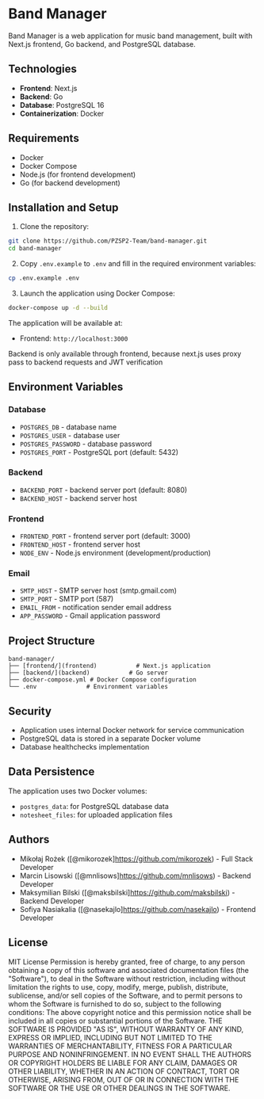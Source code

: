 # Band Manager

Band Manager is a web application for music band management, built with Next.js frontend, Go backend, and PostgreSQL database.

## Technologies

- **Frontend**: Next.js
- **Backend**: Go
- **Database**: PostgreSQL 16
- **Containerization**: Docker

## Requirements

- Docker
- Docker Compose
- Node.js (for frontend development)
- Go (for backend development)

## Installation and Setup

1. Clone the repository:

```bash
git clone https://github.com/PZSP2-Team/band-manager.git
cd band-manager
```

2. Copy `.env.example` to `.env` and fill in the required environment variables:

```bash
cp .env.example .env
```

3. Launch the application using Docker Compose:

```bash
docker-compose up -d --build
```

The application will be available at:

- Frontend: `http://localhost:3000`

Backend is only available through frontend, because next.js uses proxy pass to backend requests and JWT verification

## Environment Variables

### Database

- `POSTGRES_DB` - database name
- `POSTGRES_USER` - database user
- `POSTGRES_PASSWORD` - database password
- `POSTGRES_PORT` - PostgreSQL port (default: 5432)

### Backend

- `BACKEND_PORT` - backend server port (default: 8080)
- `BACKEND_HOST` - backend server host

### Frontend

- `FRONTEND_PORT` - frontend server port (default: 3000)
- `FRONTEND_HOST` - frontend server host
- `NODE_ENV` - Node.js environment (development/production)

### Email

- `SMTP_HOST` - SMTP server host (smtp.gmail.com)
- `SMTP_PORT` - SMTP port (587)
- `EMAIL_FROM` - notification sender email address
- `APP_PASSWORD` - Gmail application password

## Project Structure

```
band-manager/
├── [frontend/](frontend)           # Next.js application
├── [backend/](backend)           # Go server
├── docker-compose.yml # Docker Compose configuration
└── .env              # Environment variables
```

## Security

- Application uses internal Docker network for service communication
- PostgreSQL data is stored in a separate Docker volume
- Database healthchecks implementation

## Data Persistence

The application uses two Docker volumes:

- `postgres_data`: for PostgreSQL database data
- `notesheet_files`: for uploaded application files

## Authors

- Mikołaj Rożek ([@mikorozek]https://github.com/mikorozek) - Full Stack Developer
- Marcin Lisowski ([@mnlisows]https://github.com/mnlisows) - Backend Developer
- Maksymilian Bilski ([@maksbilski]https://github.com/maksbilski) - Backend Developer
- Sofiya Nasiakalia ([@nasekajlo]https://github.com/nasekajlo) - Frontend Developer

## License

MIT License
Permission is hereby granted, free of charge, to any person obtaining a copy
of this software and associated documentation files (the "Software"), to deal
in the Software without restriction, including without limitation the rights
to use, copy, modify, merge, publish, distribute, sublicense, and/or sell
copies of the Software, and to permit persons to whom the Software is
furnished to do so, subject to the following conditions:
The above copyright notice and this permission notice shall be included in all
copies or substantial portions of the Software.
THE SOFTWARE IS PROVIDED "AS IS", WITHOUT WARRANTY OF ANY KIND, EXPRESS OR
IMPLIED, INCLUDING BUT NOT LIMITED TO THE WARRANTIES OF MERCHANTABILITY,
FITNESS FOR A PARTICULAR PURPOSE AND NONINFRINGEMENT. IN NO EVENT SHALL THE
AUTHORS OR COPYRIGHT HOLDERS BE LIABLE FOR ANY CLAIM, DAMAGES OR OTHER
LIABILITY, WHETHER IN AN ACTION OF CONTRACT, TORT OR OTHERWISE, ARISING FROM,
OUT OF OR IN CONNECTION WITH THE SOFTWARE OR THE USE OR OTHER DEALINGS IN THE
SOFTWARE.
